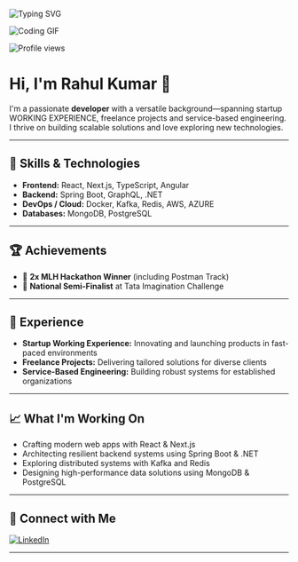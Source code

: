 ![Typing SVG](https://readme-typing-svg.demolab.com?font=Fira+Code&weight=500&pause=1000&color=61DAFB&width=435&lines=Hi+I'm+Rahul+Kumar;MERN+%7C+MEAN+%7C+Spring+Boot+%7C+.NET;Hackathon+Winner+%7C+StartupWorkExp.)

![Coding GIF](https://media.giphy.com/media/qgQUggAC3Pfv687qPC/giphy.gif)

![Profile views](https://komarev.com/ghpvc/?username=RAHUL14KUMAR&style=flat-square)

# Hi, I'm Rahul Kumar 👋

I'm a passionate **developer** with a versatile background—spanning startup WORKING EXPERIENCE, freelance projects and service-based engineering.  
I thrive on building scalable solutions and love exploring new technologies.

---

## 🚀 Skills & Technologies

- **Frontend:** React, Next.js, TypeScript, Angular
- **Backend:** Spring Boot, GraphQL, .NET
- **DevOps / Cloud:** Docker, Kafka, Redis, AWS, AZURE
- **Databases:** MongoDB, PostgreSQL

---

## 🏆 Achievements

- 🥇 **2x MLH Hackathon Winner** (including Postman Track)
- 🏅 **National Semi-Finalist** at Tata Imagination Challenge

---

## 💼 Experience

- **Startup Working Experience:** Innovating and launching products in fast-paced environments
- **Freelance Projects:** Delivering tailored solutions for diverse clients
- **Service-Based Engineering:** Building robust systems for established organizations

---

## 📈 What I'm Working On

- Crafting modern web apps with React & Next.js
- Architecting resilient backend systems using Spring Boot & .NET
- Exploring distributed systems with Kafka and Redis
- Designing high-performance data solutions using MongoDB & PostgreSQL

---

## 🔗 Connect with Me

[![LinkedIn](https://img.shields.io/badge/LinkedIn-blue?logo=linkedin)](https://www.linkedin.com/in/rahul-kumar-216872227/)

---

<!-- Optionally add a quote, fun fact, or interests below! -->
